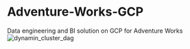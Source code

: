 # Adventure-Works-GCP
Data engineering and BI solution on GCP for Adventure Works 
![dynamin_cluster_dag](https://github.com/LenSin3/Adventure-Works-GCP/assets/66333343/f03eacb3-3829-4a29-8218-389ea1fb103f)
